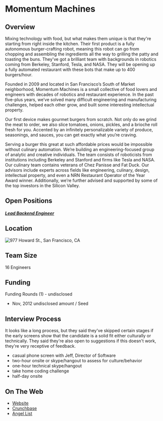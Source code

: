 # Momentum Machines
## Overview
Mixing technology with food, but what makes them unique is that they're starting from right inside the kitchen. Their first product is a fully autonomous burger-crafting robot, meaning this robot can go from chopping and assembling the ingredients all the way to grilling the patty and toasting the buns. They've got a brilliant team with backgrounds in robotics coming from Berkeley, Stanford, Tesla, and NASA. They will be opening up a fully automated restaurant with these bots that make up to 400 burgers/hour.

Founded in 2009 and located in San Francisco’s South of Market neighborhood, Momentum Machines is a small collective of food lovers and engineers with decades of robotics and restaurant experience. In the past five-plus years, we’ve solved many difficult engineering and manufacturing challenges, helped each other grow, and built some interesting intellectual property.

Our first device makes gourmet burgers from scratch. Not only do we grind the meat to order, we also slice tomatoes, onions, pickles, and a brioche roll fresh for you. Accented by an infinitely personalizable variety of produce, seasonings, and sauces, you can get exactly what you’re craving.

Serving a burger this great at such affordable prices would be impossible without culinary automation. We’re building an engineering-focused group of analytic and creative individuals. The team consists of roboticists from institutions including Berkeley and Stanford and firms like Tesla and NASA. Our culinary team contains veterans of  Chez Panisse and Fat Duck. Our advisors include experts across fields like engineering, culinary, design, intellectual property, and even a NRN Restaurant Operator of the Year Award winner. Additionally, we’re further advised and supported by some of the top investors in the Silicon Valley.

## Open Positions
##### [Lead Backend Engineer](lead-backend-engineer.md)

## Location
![977 Howard St., San Francisco, CA](https://maps.googleapis.com/maps/api/staticmap?center=977+Howard+St.,+San+Francisco,+CA&zoom=13&scale=false&size=600x300&maptype=roadmap&format=png&visual_refresh=true)

## Team Size
16 Engineers

## Funding
Funding Rounds (1) - undisclosed
+ Nov, 2012	undisclosed amount / Seed

## Interview Process
It looks like a long process, but they said they've skipped certain stages if the early screens show that the candidate is a solid fit either culturally or technically. They said they're also open to suggestions if this doesn't work, they're very receptive of feedback.

+ casual phone screen with Jeff, Director of Software
+ two-hour onsite or skype/hangout to assess for culture/behavior
+ one-hour technical skype/hangout
+ take home coding challenge
+ half-day onsite

## On The Web
+ [Website](http://momentummachines.com/)
+ [Crunchbase](https://www.crunchbase.com/organization/momentum-machines#/entity)
+ [Angel List](https://angel.co/momentum-machines)
